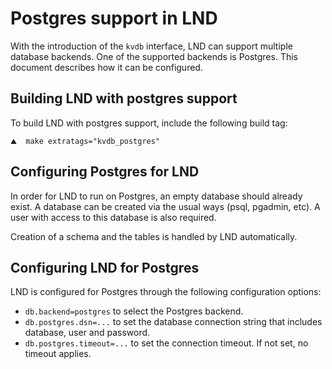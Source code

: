 # Postgres support in LND

With the introduction of the `kvdb` interface, LND can support multiple database
backends. One of the supported backends is Postgres. This document
describes how it can be configured.

## Building LND with postgres support

To build LND with postgres support, include the following build tag:

```shell
⛰  make extratags="kvdb_postgres"
```

## Configuring Postgres for LND

In order for LND to run on Postgres, an empty database should already exist. A
database can be created via the usual ways (psql, pgadmin, etc). A user with
access to this database is also required.

Creation of a schema and the tables is handled by LND automatically.

## Configuring LND for Postgres

LND is configured for Postgres through the following configuration options:

* `db.backend=postgres` to select the Postgres backend.
* `db.postgres.dsn=...` to set the database connection string that includes
  database, user and password.
* `db.postgres.timeout=...` to set the connection timeout. If not set, no
  timeout applies.
